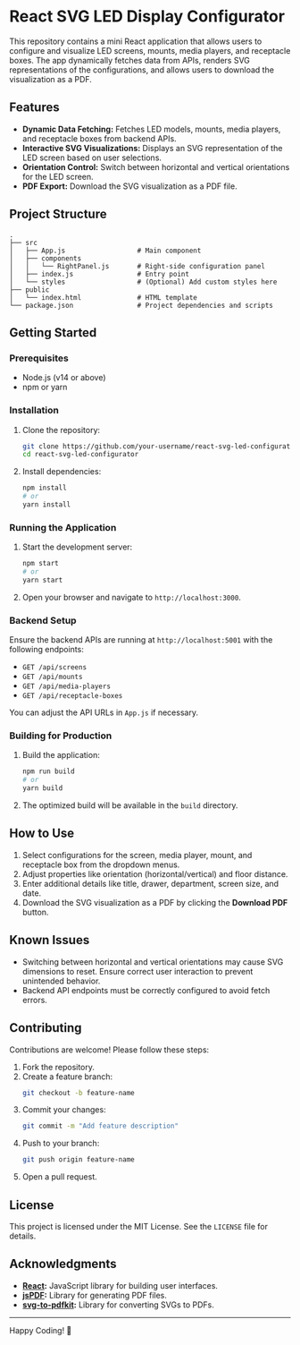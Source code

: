 # React SVG LED Display Configurator

This repository contains a mini React application that allows users to configure and visualize LED screens, mounts, media players, and receptacle boxes. The app dynamically fetches data from APIs, renders SVG representations of the configurations, and allows users to download the visualization as a PDF.

## Features
- **Dynamic Data Fetching:** Fetches LED models, mounts, media players, and receptacle boxes from backend APIs.
- **Interactive SVG Visualizations:** Displays an SVG representation of the LED screen based on user selections.
- **Orientation Control:** Switch between horizontal and vertical orientations for the LED screen.
- **PDF Export:** Download the SVG visualization as a PDF file.

## Project Structure
```
.
├── src
│   ├── App.js                  # Main component
│   ├── components
│   │   └── RightPanel.js       # Right-side configuration panel
│   ├── index.js                # Entry point
│   └── styles                  # (Optional) Add custom styles here
├── public
│   └── index.html              # HTML template
└── package.json                # Project dependencies and scripts
```

## Getting Started

### Prerequisites
- Node.js (v14 or above)
- npm or yarn

### Installation
1. Clone the repository:
   ```bash
   git clone https://github.com/your-username/react-svg-led-configurator.git
   cd react-svg-led-configurator
   ```
2. Install dependencies:
   ```bash
   npm install
   # or
   yarn install
   ```

### Running the Application
1. Start the development server:
   ```bash
   npm start
   # or
   yarn start
   ```
2. Open your browser and navigate to `http://localhost:3000`.

### Backend Setup
Ensure the backend APIs are running at `http://localhost:5001` with the following endpoints:
- `GET /api/screens`
- `GET /api/mounts`
- `GET /api/media-players`
- `GET /api/receptacle-boxes`

You can adjust the API URLs in `App.js` if necessary.

### Building for Production
1. Build the application:
   ```bash
   npm run build
   # or
   yarn build
   ```
2. The optimized build will be available in the `build` directory.

## How to Use
1. Select configurations for the screen, media player, mount, and receptacle box from the dropdown menus.
2. Adjust properties like orientation (horizontal/vertical) and floor distance.
3. Enter additional details like title, drawer, department, screen size, and date.
4. Download the SVG visualization as a PDF by clicking the **Download PDF** button.

## Known Issues
- Switching between horizontal and vertical orientations may cause SVG dimensions to reset. Ensure correct user interaction to prevent unintended behavior.
- Backend API endpoints must be correctly configured to avoid fetch errors.

## Contributing
Contributions are welcome! Please follow these steps:
1. Fork the repository.
2. Create a feature branch:
   ```bash
   git checkout -b feature-name
   ```
3. Commit your changes:
   ```bash
   git commit -m "Add feature description"
   ```
4. Push to your branch:
   ```bash
   git push origin feature-name
   ```
5. Open a pull request.

## License
This project is licensed under the MIT License. See the `LICENSE` file for details.

## Acknowledgments
- **[React](https://reactjs.org/):** JavaScript library for building user interfaces.
- **[jsPDF](https://github.com/parallax/jsPDF):** Library for generating PDF files.
- **[svg-to-pdfkit](https://github.com/alafr/SVG-to-PDFKit):** Library for converting SVGs to PDFs.

---

Happy Coding! 🚀

